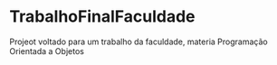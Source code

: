 # TrabalhoFinalFaculdade
Projeot voltado para um trabalho da faculdade, materia Programação Orientada a Objetos
